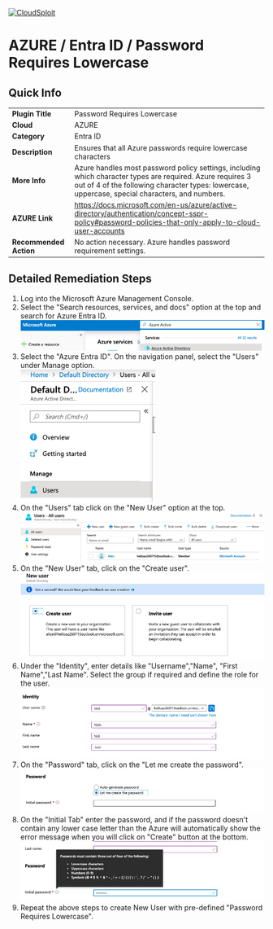 [![CloudSploit](https://cloudsploit.com/img/logo-new-big-text-100.png "CloudSploit")](https://cloudsploit.com)

# AZURE / Entra ID / Password Requires Lowercase

## Quick Info

| | |
|-|-|
| **Plugin Title** | Password Requires Lowercase |
| **Cloud** | AZURE |
| **Category** | Entra ID |
| **Description** | Ensures that all Azure passwords require lowercase characters |
| **More Info** | Azure handles most password policy settings, including which character types are required. Azure requires 3 out of 4 of the following character types: lowercase, uppercase, special characters, and numbers. |
| **AZURE Link** | https://docs.microsoft.com/en-us/azure/active-directory/authentication/concept-sspr-policy#password-policies-that-only-apply-to-cloud-user-accounts |
| **Recommended Action** | No action necessary. Azure handles password requirement settings. |

## Detailed Remediation Steps
1. Log into the Microsoft Azure Management Console.
2. Select the "Search resources, services, and docs" option at the top and search for Azure Entra ID. </br> <img src="/resources/azure/entraid/password-requires-lowercase/step2.png"/>
3.  Select the "Azure Entra ID".  On the navigation panel, select the "Users" under Manage option. </br> <img src="/resources/azure/entraid/password-requires-lowercase/step3.png"/>
4. On the "Users" tab click on the "New User" option at the top.</br> <img src="/resources/azure/entraid/password-requires-lowercase/step4.png"/>
5. On the "New User" tab, click on the "Create user".</br> <img src="/resources/azure/entraid/password-requires-lowercase/step5.png"/>
6. Under the "Identity", enter details like "Username","Name", "First Name","Last Name". Select the group if required and define the role for the user.</br> <img src="/resources/azure/entraid/password-requires-lowercase/step6.png"/>
7. On the "Password" tab, click on the "Let me create the password". </br> <img src="/resources/azure/entraid/password-requires-lowercase/step7.png"/>
8. On the "Initial Tab" enter the password, and if the password doesn't contain any lower case letter than the Azure will automatically show the error message when you will click on "Create" button at the bottom.</br> <img src="/resources/azure/entraid/password-requires-lowercase/step8.png"/> 
9. Repeat the above steps to create New User with pre-defined "Password Requires Lowercase".</br>
